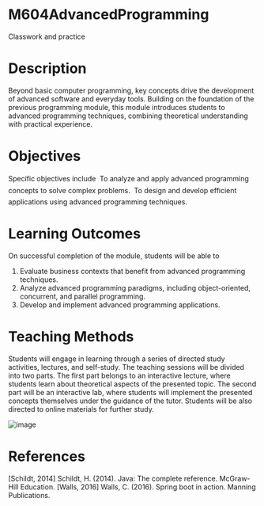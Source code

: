 # M604AdvancedProgramming
Classwork and practice 

# Description

Beyond basic computer programming, key concepts drive the development of advanced software and everyday tools. Building on the foundation of the previous programming module,
this module introduces students to advanced programming techniques, combining theoretical
understanding with practical experience.

# Objectives

Specific objectives include
 To analyze and apply advanced programming concepts to solve complex problems.
 To design and develop efficient applications using advanced programming techniques.

# Learning Outcomes

On successful completion of the module, students will be able to
1. Evaluate business contexts that benefit from advanced programming techniques.
2. Analyze advanced programming paradigms, including object-oriented, concurrent, and
parallel programming.
3. Develop and implement advanced programming applications.

# Teaching Methods

Students will engage in learning through a series of directed study activities, lectures, and
self-study. The teaching sessions will be divided into two parts. The first part belongs to an
interactive lecture, where students learn about theoretical aspects of the presented topic. The
second part will be an interactive lab, where students will implement the presented concepts
themselves under the guidance of the tutor. Students will be also directed to online materials
for further study.

![image](https://github.com/user-attachments/assets/509f4647-eafe-4079-ac2f-0b1e46214b2f)

# References

[Schildt, 2014] Schildt, H. (2014). Java: The complete reference. McGraw-Hill Education.
[Walls, 2016] Walls, C. (2016). Spring boot in action. Manning Publications.






